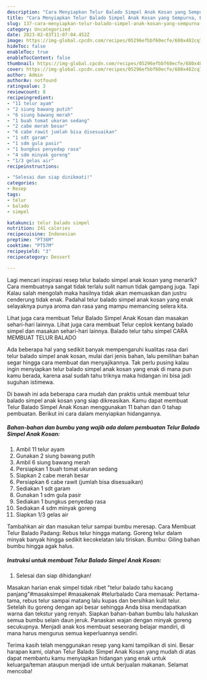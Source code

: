 ```yaml
---
description: "Cara Menyiapkan Telur Balado Simpel Anak Kosan yang Sempurna, Buat Buka Puasa Lezat"
title: "Cara Menyiapkan Telur Balado Simpel Anak Kosan yang Sempurna, Buat Buka Puasa Lezat"
slug: 137-cara-menyiapkan-telur-balado-simpel-anak-kosan-yang-sempurna-buat-buka-puasa-lezat
category: Uncategorized
date: 2023-02-03T11:07:04.452Z
image: https://img-global.cpcdn.com/recipes/05296efbbf60ecfe/680x482cq70/telur-balado-simpel-anak-kosan-foto-resep-utama.jpg
hideToc: false
enableToc: true
enableTocContent: false
thumbnail: https://img-global.cpcdn.com/recipes/05296efbbf60ecfe/680x482cq70/telur-balado-simpel-anak-kosan-foto-resep-utama.jpg
cover: https://img-global.cpcdn.com/recipes/05296efbbf60ecfe/680x482cq70/telur-balado-simpel-anak-kosan-foto-resep-utama.jpg
author: Admin
authorAv: notfound
ratingvalue: 3
reviewcount: 8
recipeingredient:
- "11 telur ayam"
- "2 siung bawang putih"
- "6 siung bawang merah"
- "1 buah tomat ukuran sedang"
- "2 cabe merah besar"
- "6 cabe rawit jumlah bisa disesuaikan"
- "1 sdt garam"
- "1 sdm gula pasir"
- "1 bungkus penyedap rasa"
- "4 sdm minyak goreng"
- "1/3 gelas air"
recipeinstructions:

- "Selesai dan siap dinikmati!"
categories:
- Resep
tags:
- telur
- balado
- simpel

katakunci: telur balado simpel 
nutrition: 241 calories
recipecuisine: Indonesian
preptime: "PT36M"
cooktime: "PT57M"
recipeyield: "3"
recipecategory: Dessert

---
```



Lagi mencari inspirasi resep telur balado simpel anak kosan yang menarik? Cara membuatnya sangat tidak terlalu sulit namun tidak gampang juga. Tapi Kalau salah mengolah maka hasilnya tidak akan memuaskan dan justru cenderung tidak enak. Padahal telur balado simpel anak kosan yang enak selayaknya punya aroma dan rasa yang mampu memancing selera kita.


Lihat juga cara membuat Telur Balado Simpel Anak Kosan dan masakan sehari-hari lainnya. Lihat juga cara membuat Telur ceplok kentang balado simpel dan masakan sehari-hari lainnya. Balado telur tahu simpel CARA MEMBUAT TELUR BALADO

Ada beberapa hal yang sedikit banyak mempengaruhi kualitas rasa dari telur balado simpel anak kosan, mulai dari jenis bahan, lalu pemilihan bahan segar hingga cara membuat dan menyajikannya. Tak perlu pusing kalau ingin menyiapkan telur balado simpel anak kosan yang enak di mana pun kamu berada, karena asal sudah tahu triknya maka hidangan ini bisa jadi suguhan istimewa.


Di bawah ini ada beberapa cara mudah dan praktis untuk membuat telur balado simpel anak kosan yang siap dikreasikan. Kamu dapat membuat Telur Balado Simpel Anak Kosan menggunakan 11 bahan dan 0 tahap pembuatan. Berikut ini cara dalam menyiapkan hidangannya.

<!--inarticleads1-->

##### Bahan-bahan dan bumbu yang wajib ada dalam pembuatan Telur Balado Simpel Anak Kosan:

1. Ambil 11 telur ayam
1. Gunakan 2 siung bawang putih
1. Ambil 6 siung bawang merah
1. Persiapkan 1 buah tomat ukuran sedang
1. Siapkan 2 cabe merah besar
1. Persiapkan 6 cabe rawit (jumlah bisa disesuaikan)
1. Sediakan 1 sdt garam
1. Gunakan 1 sdm gula pasir
1. Sediakan 1 bungkus penyedap rasa
1. Sediakan 4 sdm minyak goreng
1. Siapkan 1/3 gelas air


Tambahkan air dan masukan telur sampai bumbu meresap. Cara Membuat Telur Balado Padang: Rebus telur hingga matang. Goreng telur dalam minyak banyak hingga sedikit kecokelatan lalu tiriskan. Bumbu: Giling bahan bumbu hingga agak halus. 

<!--inarticleads2-->

##### Instruksi untuk membuat Telur Balado Simpel Anak Kosan:


1. Selesai dan siap dihidangkan!

Masakan harian enak simpel tidak ribet &#34;telur balado tahu kacang panjang&#34;#masaksimpel #masakenak #telurbalado Cara memasak: Pertama-tama, rebus telur sampai matang lalu kupas dan bersihkan kulit telur. Setelah itu goreng dengan api besar sehingga Anda bisa mendapatkan warna dan tekstur yang renyah. Siapkan bahan-bahan bumbu lalu haluskan semua bumbu selain daun jeruk. Panaskan wajan dengan minyak goreng secukupnya. Menjadi anak kos membuat seseorang belajar mandiri, di mana harus mengurus semua keperluannya sendiri. 

Terima kasih telah menggunakan resep yang kami tampilkan di sini. Besar harapan kami, olahan Telur Balado Simpel Anak Kosan yang mudah di atas dapat membantu kamu menyiapkan hidangan yang enak untuk keluarga/teman ataupun menjadi ide untuk berjualan makanan. Selamat mencoba!
